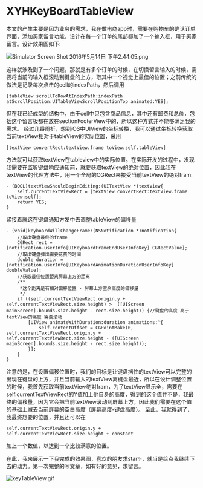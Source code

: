 # XYHKeyBoardTableView
本文的产生主要是因为业务的需求，我在做电商app时，需要在购物车的确认订单界面，添加买家留言功能，设计在每一个订单的尾部都加了一个输入框，用于买家留言。设计效果图如下:

![Simulator Screen Shot 2016年5月14日 下午2.44.05.png](http://upload-images.jianshu.io/upload_images/908053-526e921df6038fc9.png?imageMogr2/auto-orient/strip%7CimageView2/2/w/1240)

 这样就涉及到了一个问题，那就是有多个订单的时候，在切换留言输入的时候，需要将当前的输入框滚动到键盘的上方，取其中一个视觉上最佳的位置；之前传统的做法是记录每次点击的cell的indexPath，然后调用
```
[tableView scrollToRowAtIndexPath:indexPath atScrollPosition:UITableViewScrollPositionTop animated:YES];
```
但在我已经成型的结构中，由于cell中只包含商品信息，其中还有邮费和总价，包括这个留言板都在放在sectionFooterView中的，所以这种方式并不能够满足我的需求。
经过几番周折，想到iOS中UIView的坐标转换，我可以通过坐标转换获取当前textView相对于tableView的实际位置，采用
```
[textView convertRect:textView.frame toView:self.tableView]
```
方法就可以获取textView在tableview中的实际位置。在实际开发的过程中，发现我需要在监听键盘响应通知前，就要获取textView的绝对位置，因此我在textView的代理方法中，用一个全局的CGRect来接受当前textView的绝对fram:
```
- (BOOL)textViewShouldBeginEditing:(UITextView *)textView{
    self.currentTextViewRect = [textView convertRect:textView.frame toView:self];
    return YES;
}
```
紧接着就这在键盘通知方发中去调整tableView的偏移量
```
- (void)keyboardWillChangeFrame:(NSNotification *)notification{
    //取出键盘最终的frame
    CGRect rect = [notification.userInfo[UIKeyboardFrameEndUserInfoKey] CGRectValue];
    //取出键盘弹出需要花费的时间
    double duration = [notification.userInfo[UIKeyboardAnimationDurationUserInfoKey] doubleValue];
    //获取最佳位置距离屏幕上方的距离
    /**
     *这个距离是有相对偏移位置 - 屏幕上方空余高度的偏移量
     */
    if ((self.currentTextViewRect.origin.y + self.currentTextViewRect.size.height) >  ([UIScreen mainScreen].bounds.size.height - rect.size.height)) {//键盘的高度 高于textView的高度 需要滚动
        [UIView animateWithDuration:duration animations:^{
            self.contentOffset = CGPointMake(0, self.currentTextViewRect.origin.y + self.currentTextViewRect.size.height - ([UIScreen mainScreen].bounds.size.height - rect.size.height));
        }];
    }
}
```
注意的是，在设置偏移位置时，我们的目标是让键盘挡住的textView可以完整的出现在键盘的上方，并且当前输入的textView离键盘最近，所以在设计调整位置的时候，我首先获取当前textView绝对fram，为了textView显示全，需要在self.currentTextViewRect的Y值加上他自身的高度，得到的这个值并不是，我最终的偏移量，因为它会把当前textView滚动到屏幕上方，因此我们需要在这个值的基础上减去当前屏幕的空白高度（屏幕高度-键盘高度）。
至此，我就得到了，我最终想要的位置，并且还可以在
```
self.currentTextViewRect.origin.y + self.currentTextViewRect.size.height + constant
```
加上一个数值，以达到一个比较满意的位置。

在此，我来展示一下我完成的效果图，喜欢的朋友求star✨，就当是给点我继续下去的动力。第一次完整的写文章，如有好的意见，求留言。

![keyTableView.gif](http://upload-images.jianshu.io/upload_images/908053-7187a1ce1ab199ac.gif?imageMogr2/auto-orient/strip)
